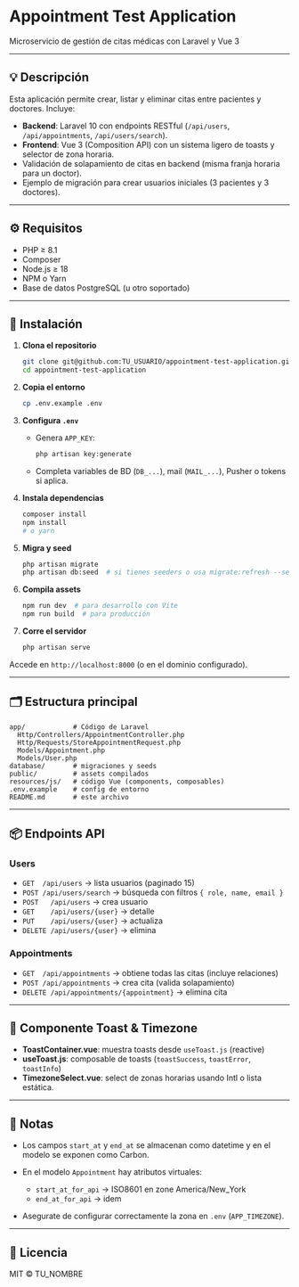 # Appointment Test Application

Microservicio de gestión de citas médicas con Laravel y Vue 3

---

## 💡 Descripción

Esta aplicación permite crear, listar y eliminar citas entre pacientes y doctores. Incluye:

* **Backend**: Laravel 10 con endpoints RESTful (`/api/users`, `/api/appointments`, `/api/users/search`).
* **Frontend**: Vue 3 (Composition API) con un sistema ligero de toasts y selector de zona horaria.
* Validación de solapamiento de citas en backend (misma franja horaria para un doctor).
* Ejemplo de migración para crear usuarios iniciales (3 pacientes y 3 doctores).

---

## ⚙️ Requisitos

* PHP ≥ 8.1
* Composer
* Node.js ≥ 18
* NPM o Yarn
* Base de datos PostgreSQL (u otro soportado)

---

## 🚀 Instalación

1. **Clona el repositorio**

   ```bash
   git clone git@github.com:TU_USUARIO/appointment-test-application.git
   cd appointment-test-application
   ```

2. **Copia el entorno**

   ```bash
   cp .env.example .env
   ```

3. **Configura `.env`**

   * Genera `APP_KEY`:

     ```bash
     php artisan key:generate
     ```
   * Completa variables de BD (`DB_...`), mail (`MAIL_...`), Pusher o tokens si aplica.

4. **Instala dependencias**

   ```bash
   composer install
   npm install
   # o yarn
   ```

5. **Migra y seed**

   ```bash
   php artisan migrate
   php artisan db:seed  # si tienes seeders o usa migrate:refresh --seed
   ```

6. **Compila assets**

   ```bash
   npm run dev  # para desarrollo con Vite
   npm run build  # para producción
   ```

7. **Corre el servidor**

   ```bash
   php artisan serve
   ```

Accede en `http://localhost:8000` (o en el dominio configurado).

---

## 🗂 Estructura principal

```
app/            # Código de Laravel
  Http/Controllers/AppointmentController.php
  Http/Requests/StoreAppointmentRequest.php
  Models/Appointment.php
  Models/User.php
database/       # migraciones y seeds
public/         # assets compilados
resources/js/   # código Vue (components, composables)
.env.example    # config de entorno
README.md       # este archivo
```

---

## 📦 Endpoints API

### Users

* `GET  /api/users` → lista usuarios (paginado 15)
* `POST /api/users/search` → búsqueda con filtros `{ role, name, email }`
* `POST   /api/users` → crea usuario
* `GET    /api/users/{user}` → detalle
* `PUT    /api/users/{user}` → actualiza
* `DELETE /api/users/{user}` → elimina

### Appointments

* `GET  /api/appointments` → obtiene todas las citas (incluye relaciones)
* `POST /api/appointments` → crea cita (valida solapamiento)
* `DELETE /api/appointments/{appointment}` → elimina cita

---

## 🔧 Componente Toast & Timezone

* **ToastContainer.vue**: muestra toasts desde `useToast.js` (reactive)
* **useToast.js**: composable de toasts (`toastSuccess`, `toastError`, `toastInfo`)
* **TimezoneSelect.vue**: select de zonas horarias usando Intl o lista estática.

---

## 📝 Notas

* Los campos `start_at` y `end_at` se almacenan como datetime y en el modelo se exponen como Carbon.
* En el modelo `Appointment` hay atributos virtuales:

  * `start_at_for_api` → ISO8601 en zone America/New\_York
  * `end_at_for_api`   → idem
* Asegurate de configurar correctamente la zona en `.env` (`APP_TIMEZONE`).

---

## 📄 Licencia

MIT © TU\_NOMBRE
